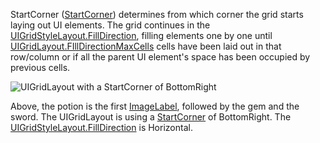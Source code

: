 StartCorner ([StartCorner](https://developer.roblox.com/en-us/api-reference/enum/StartCorner)) determines from which corner the grid
starts laying out UI elements. The grid continues in the
[UIGridStyleLayout.FillDirection](https://create.roblox.com/docs/reference/engine/classes/UIGridStyleLayout#FillDirection), filling elements one by one until
[UIGridLayout.FIllDirectionMaxCells](https://create.roblox.com/docs/reference/engine/classes/UIGridLayout#FIllDirectionMaxCells) cells have been laid out in that
row/column or if all the parent UI element's space has been occupied by
previous cells.

![UIGridLayout with a StartCorner of BottomRight][1]

Above, the potion is the first [ImageLabel](https://create.roblox.com/docs/reference/engine/classes/ImageLabel), followed by the gem and the
sword. The UIGridLayout is using a [StartCorner](https://developer.roblox.com/en-us/api-reference/enum/StartCorner) of BottomRight. The
[UIGridStyleLayout.FillDirection](https://create.roblox.com/docs/reference/engine/classes/UIGridStyleLayout#FillDirection) is Horizontal.

[1]: https://prod.docsiteassets.roblox.com/assets/bltb27258f9e16b81e2/UIGridLayout_StartCorner.png